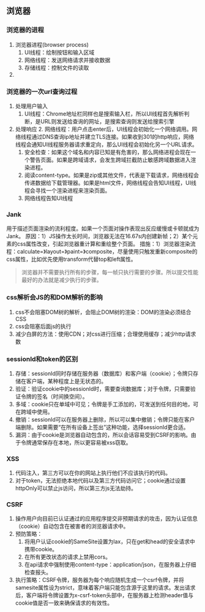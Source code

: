 ## 浏览器

### 浏览器的进程
1. 浏览器进程(browser process)
    1. UI线程：绘制按钮和输入区域
    2. 网络线程：发送网络请求并接收数据
    3. 存储线程：控制文件的读取
2.  

### 浏览器的一次url查询过程
1. 处理用户输入
    1. UI线程：Chrome地址栏同样也是搜索输入栏，所以UI线程首先解析判断，是URL则发送给查询的网址，是搜索查询则发送给搜索引擎
2. 处理响应
    2. 网络线程：用户点击enter后，UI线程会初始化一个网络调用。网络线程通过DNS查询ip地址并建立TLS连接。如果收到301的http响应，网络线程会通知UI线程服务器请求重定向，那么UI线程会初始化另一个URL请求。
    1. 安全检查：如果这个域名和内容已知是有危害的，那么网络进程会现在一个警告页面。如果是跨域请求，会发生跨域拦截防止敏感跨域数据进入渲染进程。
    2. 阅读content-type。如果是zip或其他文件，代表是下载请求，网络线程会传递数据给下载管理器。如果是html文件，网络线程会告知UI线程，UI线程会寻找一个渲染进程来渲染页面。
    3. 网络线程告知UI线程

### Jank
用于描述页面渲染的流利程度。如果一个页面对操作表现出反应缓慢或卡顿就成为Jank。
原因：1）JS操作太长时间，浏览器无法在16.67s内创建新帧；2）某个元素的css属性改变，引起浏览器重计算和重绘整个页面。
措施：1）浏览器渲染流程：calculate=》layout=》paint=》composite，尽量使用只触发重新composite的css属性，比如优先使用transform代替top和left属性。
> 浏览器并不需要执行所有的步骤，每一帧只执行需要的步骤。所以提交性能最好的办法就是减少执行的步骤。

### css解析会JS的和DOM解析的影响
1. css不会阻塞DOM树的解析，会阻止DOM树的渲染：DOM的渲染必须结合CSS
2. css会阻塞后面js的执行
3. 减少白屏的方法：使用CDN；对css进行压缩；合理使用缓存；减少http请求数

### sessionId和token的区别
1. 存储：sessionId同时存储在服务器（数据库）和客户端（cookie）；令牌只存储在客户端，某种程度上是无状态的。
2. 验证：验证cookie中的sessionId时，需要查询数据库；对于令牌，只需要验证令牌的签名（时间换空间）。
3. 多域：cookie只在单域中可见；令牌是手工添加的，可发送到任何目的地，可在跨域中使用。
4. 撤销：sessionId可以在服务器上删除，所以可以集中撤销；令牌只能在客户端删除。如果需要“在所有设备上签出”这种功能，选择sessionId更合适。
5. 漏洞：由于cookie是浏览器自动包含的，所以会话容易受到CSRF的影响。由于令牌通常保存在本地，所以更容易被xss窃取。

### XSS
1. 代码注入，第三方可以在你的网站上执行他们不应该执行的代码。
2. 对于token，无法拒绝本地代码以及第三方代码访问它；cookie通过设置httpOnly可以禁止js访问，所以第三方js无法劫持。

### CSRF
1. 操作用户向目前已认证通过的应用程序提交非预期请求的攻击，因为认证信息（cookie）自动包含在被害者的浏览器请求中。
2. 预防策略：
    1. 将用户认证cookie的SameSite设置为lax，只在get和head的安全请求中携带cookie。
    2. 在所有更改状态的请求上禁用cors。
    3. 在api请求中强制使用content-type：application/json，在服务器上仔细检查报头。
3. 执行策略：CSRF令牌，服务器为每个响应随机生成一个csrf令牌，并将samesite属性设为strict，意味着客户端只能包含源于这里的请求。发出请求后，客户端将令牌设置为x-csrf-token头部中，在服务器上检测header值与cookie值是否一致来确保请求的有效性。